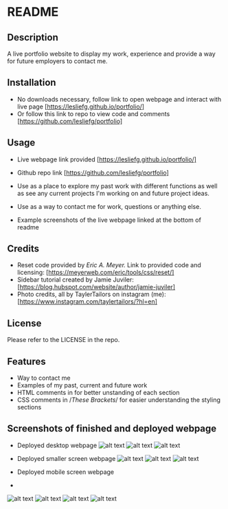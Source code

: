 # README

## Description

A live portfolio website to display my work, experience and provide a way for future employers to contact me.

## Installation

- No downloads necessary, follow link to open webpage and interact with live page [https://lesliefg.github.io/portfolio/]
- Or follow this link to repo to view code and comments [https://github.com/lesliefg/portfolio]

## Usage

- Live webpage link provided [https://lesliefg.github.io/portfolio/]
- Github repo link [https://github.com/lesliefg/portfolio]

- Use as a place to explore my past work with different functions as well as see any current projects I'm working on and future project ideas.
- Use as a way to contact me for work, questions or anything else.
- Example screenshots of the live webpage linked at the bottom of readme

## Credits

- Reset code provided by <i>Eric A. Meyer.</i> Link to provided code and licensing: [https://meyerweb.com/eric/tools/css/reset/] 
- Sidebar tutorial created by Jamie Juviler: [https://blog.hubspot.com/website/author/jamie-juviler]
- Photo credits, all by TaylerTailors on instagram (me): [https://www.instagram.com/taylertailors/?hl=en]

## License

Please refer to the LICENSE in the repo.

## Features
- Way to contact me
- Examples of my past, current and future work
- HTML comments in <!--These brackets--> for better unstanding of each section 
- CSS comments in /*These Brackets*/ for easier understanding the styling sections

## Screenshots of finished and deployed webpage
- Deployed desktop webpage 
![alt text](/assets/screenshots/Desktop-1.png)
![alt text](/assets/screenshots/Desktop-2.png)
![alt text](/assets/screenshots/Desktop-3.png)

- Deployed smaller screen webpage
![alt text](/assets/screenshots/Smaller-1.png)
![alt text](/assets/screenshots/Smaller-2.png)
![alt text](/assets/screenshots/Smaller-3.png)

- Deployed mobile screen webpage
- 
![alt text](/assets/screenshots/Smallest-1.png)
![alt text](/assets/screenshots/Smallest-2.png)
![alt text](/assets/screenshots/Smallest-3.png)
![alt text](/assets/screenshots/Smallest-4.png)
